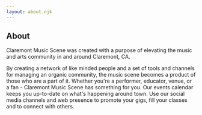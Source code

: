 ```yaml
---
layout: about.njk
---
```


## About

Claremont Music Scene was created with a purpose of elevating the music and arts community in and around Claremont, CA.

By creating a network of like minded people and a set of tools and channels for managing an organic community, 
the music scene becomes a product of those who are a part of it.  Whether you're a performer, educator, venue, or a fan - 
Claremont Music Scene has something for you.  Our events calendar keeps you up-to-date on what's happening around town. 
Use our social media channels and web presence to promote your gigs, fill your classes and to connect with others.